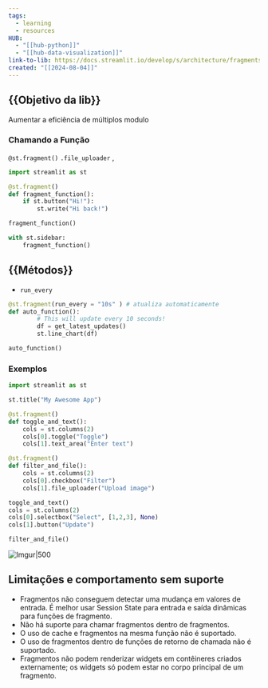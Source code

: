 ```yaml
---
tags:
  - learning
  - resources
HUB:
  - "[[hub-python]]"
  - "[[hub-data-visualization]]"
link-to-lib: https://docs.streamlit.io/develop/s/architecture/fragments
created: "[[2024-08-04]]"
---
```

## {{Objetivo da lib}}
Aumentar a eficiência de múltiplos modulo 



### Chamando a Função
`@st.fragment()`
`.file_uploader` , 

```python
import streamlit as st

@st.fragment()
def fragment_function():
    if st.button("Hi!"):
        st.write("Hi back!")

fragment_function()
```

```python
with st.sidebar: 
	fragment_function()
```


## {{Métodos}}


- `run_every` 
```python
@st.fragment(run_every = "10s" ) # atualiza automaticamente
def auto_function():
		# This will update every 10 seconds!
		df = get_latest_updates()
		st.line_chart(df)

auto_function()
```

### Exemplos
```python
import streamlit as st

st.title("My Awesome App")

@st.fragment()
def toggle_and_text():
    cols = st.columns(2)
    cols[0].toggle("Toggle")
    cols[1].text_area("Enter text")

@st.fragment()
def filter_and_file():
    cols = st.columns(2)
    cols[0].checkbox("Filter")
    cols[1].file_uploader("Upload image")

toggle_and_text()
cols = st.columns(2)
cols[0].selectbox("Select", [1,2,3], None)
cols[1].button("Update")

filter_and_file()
```

![Imgur|500](https://i.imgur.com/4bl3K77.png)


## Limitações e comportamento sem suporte

- Fragmentos não conseguem detectar uma mudança em valores de entrada. É melhor usar Session State para entrada e saída dinâmicas para funções de fragmento.
- Não há suporte para chamar fragmentos dentro de fragmentos.
- O uso de cache e fragmentos na mesma função não é suportado.
- O uso de fragmentos dentro de funções de retorno de chamada não é suportado.
- Fragmentos não podem renderizar widgets em contêineres criados externamente; os widgets só podem estar no corpo principal de um fragmento.
